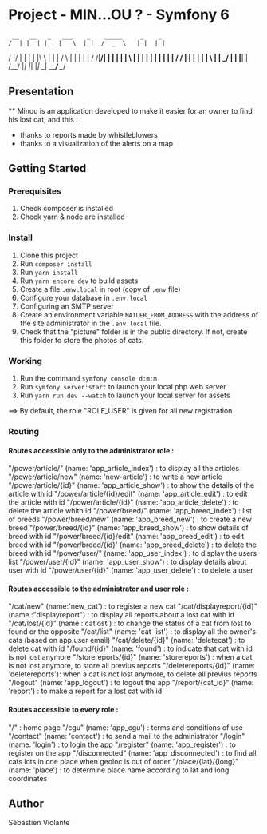 # Project - MIN...OU ? - Symfony 6
     __   __   _   ___    _    _____     _    _
    /  | |  | | | |   \  | |  /  _  \   | |  | |
   /   |/   | | | | |\ \ | | |  / \  |  | |  | |
  /  /|__/| | | | | | \ \| | | |   | |  | |  | |
 /  /     | | | | | |  \   | |  \_/  |  | |__| |
/__/      |_| |_| |_|   \__|  \_____/    \____/

## Presentation

**  Minou is an application developed to make it easier for an owner to find his lost cat, and this :
- thanks to reports made by whistleblowers
- thanks to a visualization of the alerts on a map

 
## Getting Started

### Prerequisites

1. Check composer is installed
2. Check yarn & node are installed

### Install

1. Clone this project
2. Run `composer install`
3. Run `yarn install`
4. Run `yarn encore dev` to build assets
5. Create a file `.env.local` in root (copy of `.env` file)
6. Configure your database in `.env.local`
7. Configuring an SMTP server
8. Create an environment variable `MAILER_FROM_ADDRESS` with the address of the site administrator in the `.env.local` file.
9. Check that the "picture" folder is in the public directory. If not, create this folder to store the photos of cats.

### Working

1. Run the command `symfony console d:m:m`
3. Run `symfony server:start` to launch your local php web server
4. Run `yarn run dev --watch` to launch your local server for assets

==> By default, the role "ROLE_USER" is given for all new registration

### Routing

#### Routes accessible only to the administrator role :

"/power/article/" (name: 'app_article_index') : to display all the articles
"/power/article/new" (name: 'new-article') : to write a new article
"/power/article/{id}" (name: 'app_article_show') : to show the details of the article with id
"/power/article/{id}/edit" (name: 'app_article_edit') : to edit the article with id
"/power/article/{id}" (name: 'app_article_delete') : to delete the article whith id
"/power/breed/" (name: 'app_breed_index') : list of breeds
"/power/breed/new" (name: 'app_breed_new') : to create a new breed
"/power/breed/{id}" (name: 'app_breed_show') : to show details of breed with id
"/power/breed/{id}/edit" (name: 'app_breed_edit') : to edit breed with id
"/power/breed/{id}' (name: 'app_breed_delete') : to delete the breed with id
"/power/user/" (name: 'app_user_index') : to display the users list
"/power/user/{id}" (name: 'app_user_show') : to display details about user with id
"/power/user/{id}" (name: 'app_user_delete') : to delete a user


#### Routes accessible to the administrator and user role :

"/cat/new" (name:'new_cat') : to register a new cat
"/cat/displayreport/{id}" (name :"displayreport") : to display all reports about a lost cat with id
"/cat/lost/{id}" (name :'catlost') : to change the status of a cat from lost to found or the opposite
"/cat/list" (name: 'cat-list') : to display all the owner's cats (based on app.user email)
"/cat/delete/{id}" (name: 'deletecat') : to delete cat with id
"/found/{id}" (name: 'found') : to indicate that cat with id is not lost anymore
"/storereports/{id}" (name: 'storereports') : when a cat is not lost anymore, to store all previus reports
"/deletereports/{id}" (name: 'deletereports'): when a cat is not lost anymore, to delete all previus reports
"/logout" (name: 'app_logout') : to logout the app
"/report/{cat_id}" (name: 'report') : to make a report for a lost cat with id


#### Routes accessible to every role : 

"/" : home page
"/cgu" (name: 'app_cgu') : terms and conditions of use
"/contact" (name: 'contact') : to send a mail to the administrator
"/login" (name: 'login') : to login the app
"/register" (name: 'app_register') : to register on the app
"/disconnected" (name: 'app_disconnected') : to find all cats lots in one place when geoloc is out of order
"/place/{lat}/{long}" (name: 'place') : to determine place name according to lat and long coordinates

## Author

Sébastien Violante

